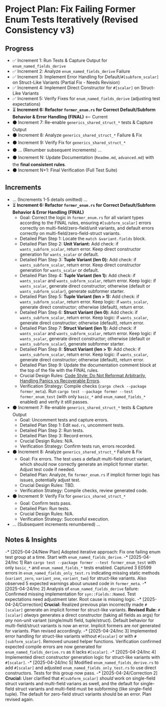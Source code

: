 # Project Plan: Fix Failing Former Enum Tests Iteratively (Revised Consistency v3)

## Progress

*   ✅ Increment 1: Run Tests & Capture Output for `enum_named_fields_derive`
*   ✅ Increment 2: Analyze `enum_named_fields_derive` Failure
*   ✅ Increment 3: Implement Error Handling for Default/`#[subform_scalar]` on Struct-Like Variants (Partial Fix - Needs Revision)
*   ✅ Increment 4: Implement Direct Constructor for `#[scalar]` on Struct-Like Variants
*   ✅ Increment 5: Verify Fixes for `enum_named_fields_derive` (adjusting test expectations)
*   ⏳ **Increment 6: Refactor `former_enum.rs` for Correct Default/Subform Behavior & Error Handling (FINAL)** <-- Current
*   ⚫ Increment 7: Re-enable `generics_shared_struct_*` tests & Capture Output
*   ⚫ Increment 8: Analyze `generics_shared_struct_*` Failure & Fix
*   ⚫ Increment 9: Verify Fix for `generics_shared_struct_*`
*   ⚫ ... (Renumber subsequent increments) ...
*   ⚫ Increment N: Update Documentation (`Readme.md`, `advanced.md`) with the **final consistent rules**.
*   ⚫ Increment N+1: Final Verification (Full Test Suite)

## Increments

*   ... (Increments 1-5 details omitted) ...
*   ⏳ **Increment 6: Refactor `former_enum.rs` for Correct Default/Subform Behavior & Error Handling (FINAL)**
    *   Goal: Correct the logic in `former_enum.rs` for all variant types according to the FINAL rules, ensuring `#[subform_scalar]` errors correctly on multi-field/zero-field/unit variants, and default errors correctly on multi-field/zero-field-struct variants.
    *   Detailed Plan Step 1: Locate the `match &variant.fields` block.
    *   Detailed Plan Step 2: **Unit Variant:** Add check: if `wants_subform_scalar`, return error. Keep direct constructor generation for `wants_scalar` or default.
    *   Detailed Plan Step 3: **Tuple Variant (len 0):** Add check: if `wants_subform_scalar`, return error. Keep direct constructor generation for `wants_scalar` or default.
    *   Detailed Plan Step 4: **Tuple Variant (len 1):** Add check: if `wants_scalar` and `wants_subform_scalar`, return error. Keep logic: if `wants_scalar`, generate direct constructor; otherwise (default or `wants_subform_scalar`), generate subformer starter.
    *   Detailed Plan Step 5: **Tuple Variant (len > 1):** Add check: if `wants_subform_scalar`, return error. Keep logic: if `wants_scalar`, generate direct constructor; otherwise (default), return error.
    *   Detailed Plan Step 6: **Struct Variant (len 0):** Add check: if `wants_subform_scalar`, return error. Keep logic: if `wants_scalar`, generate direct constructor; otherwise (default), return error.
    *   Detailed Plan Step 7: **Struct Variant (len 1):** Add check: if `wants_scalar` and `wants_subform_scalar`, return error. Keep logic: if `wants_scalar`, generate direct constructor; otherwise (default or `wants_subform_scalar`), generate subformer starter.
    *   Detailed Plan Step 8: **Struct Variant (len > 1):** Add check: if `wants_subform_scalar`, return error. Keep logic: if `wants_scalar`, generate direct constructor; otherwise (default), return error.
    *   Detailed Plan Step 9: Update the documentation comment block at the top of the file with the FINAL rules.
    *   Crucial Design Rules: [Code Style: Do Not Reformat Arbitrarily](#code-style-do-not-reformat-arbitrarily), [Handling Panics vs Recoverable Errors](#handling-panics-vs-recoverable-errors).
    *   Verification Strategy: Compile checks (`cargo check --package former_meta`). Run `cargo test --package former --test former_enum_test` (with only `basic_*` and `enum_named_fields_*` enabled) and verify it still passes.
*   ⚫ Increment 7: Re-enable `generics_shared_struct_*` tests & Capture Output
    *   Goal: Uncomment tests and capture errors.
    *   Detailed Plan Step 1: Edit `mod.rs`, uncomment tests.
    *   Detailed Plan Step 2: Run tests.
    *   Detailed Plan Step 3: Record errors.
    *   Crucial Design Rules: N/A.
    *   Verification Strategy: Confirm tests run, errors recorded.
*   ⚫ Increment 8: Analyze `generics_shared_struct_*` Failure & Fix
    *   Goal: Fix errors. The test uses a default multi-field struct variant, which should now correctly generate an implicit former starter. Adjust test code if needed.
    *   Detailed Plan: Analyze, fix `former_enum.rs` if implicit former logic has issues, potentially adjust test.
    *   Crucial Design Rules: TBD.
    *   Verification Strategy: Compile checks, review generated code.
*   ⚫ Increment 9: Verify Fix for `generics_shared_struct_*`
    *   Goal: Confirm tests pass.
    *   Detailed Plan: Run tests.
    *   Crucial Design Rules: N/A.
    *   Verification Strategy: Successful execution.
*   ... (Subsequent increments renumbered) ...

## Notes & Insights

-*   [2025-04-24/New Plan] Adopted iterative approach: Fix one failing enum test group at a time. Start with `enum_named_fields_derive`.
-*   [2025-04-24/Inc 1] Ran `cargo test --package former --test former_enum_test` with only `basic_*` and `enum_named_fields_*` tests enabled. Captured 3 E0599 errors in `enum_named_fields_only_test.rs` indicating missing static methods (`variant_zero`, `variant_one`, `variant_two`) for struct-like variants. Also observed 5 expected warnings about unused code in `former_meta`.
-*   [2025-04-24/Inc 2] Analysis of `enum_named_fields_derive` failure: Confirmed missing implementation for `syn::Fields::Named`. Test expectations need adjustment later. Root cause is missing logic.
-*   [2025-04-24/Correction] **Crucial:** Realized previous plan incorrectly made `#[scalar]` generate an implicit former for struct-like variants. **Revised Rule:** `#[scalar]` *always* generates a direct constructor (taking all fields as args) for *any* non-unit variant (single/multi field, tuple/struct). Default behavior for multi-field/struct variants is now an error. Implicit formers are *not* generated for variants. Plan revised accordingly.
-*   [2025-04-24/Inc 3] Implemented error handling for struct-like variants without `#[scalar]` or with `#[subform_scalar]`. Removed unused helper functions. Verification confirmed expected compile errors are now generated for `enum_named_fields_derive.rs` as it lacks `#[scalar]`.
-*   [2025-04-24/Inc 4] Implemented direct constructor generation logic for struct-like variants with `#[scalar]`.
-*   [2025-04-24/Inc 5] Modified `enum_named_fields_derive.rs` to add `#[scalar]` and adjusted `enum_named_fields_only_test.rs` to use direct constructors. Tests for this group now pass.
-*   [2025-04-24/Correction 2] **Crucial:** User clarified that `#[subform_scalar]` *should* work on single-field struct variants and multi-field varians as swell, and the default for single-field struct variants and multi-field must be subforming (like single-field tuple). The default for zero-field struct variants should be an error. Plan revised again.
